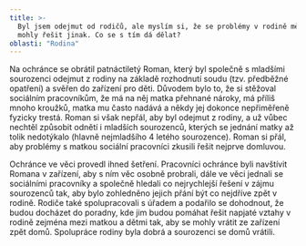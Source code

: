 ```yaml
---
title: >-
  Byl jsem odejmut od rodičů, ale myslím si, že se problémy v rodině měly a
  mohly řešit jinak. Co se s tím dá dělat?
oblasti: "Rodina"
---
```


<p>Na ochránce se obrátil patnáctiletý Roman, který byl společně s mladšími sourozenci odejmut z rodiny&nbsp;na základě rozhodnutí soudu (tzv. předběžné opatření) a svěřen do&nbsp;zařízení pro děti. Důvodem bylo to, že si stěžoval sociálním pracovníkům, že má na něj matka přehnané nároky, má příliš mnoho kroužků, matka mu často nadává a někdy jej dokonce nepřiměřeně fyzicky trestá. Roman si však nepřál, aby byl odejmut z rodiny, a už vůbec nechtěl způsobit odnětí i mladších sourozenců, kterých se jednání matky až tolik nedotýkalo (hlavně nejmladšího 4 letého sourozence). Roman si přál, aby problémy s matkou sociální pracovníci zkusili řešit nejprve domluvou. </p><p>Ochránce ve věci provedl ihned šetření. Pracovníci ochránce byli navštívit Romana v zařízení, aby s ním věc osobně probrali, dále ve věci jednali se sociálními pracovníky a společně hledali co nejrychlejší řešení v zájmu sourozenců tak, aby bylo zohledněno jejich přání být co nejdříve zpět v rodině. Rodiče také spolupracovali s úřadem a podařilo se dohodnout, že budou docházet do poradny, kde jim budou pomáhat řešit napjaté vztahy v rodině zejména mezi matkou a dětmi tak, aby se mohly vrátit ze zařízení zpět domů. Spolupráce rodiny byla dobrá a sourozenci se domů vrátili. </p></div>
